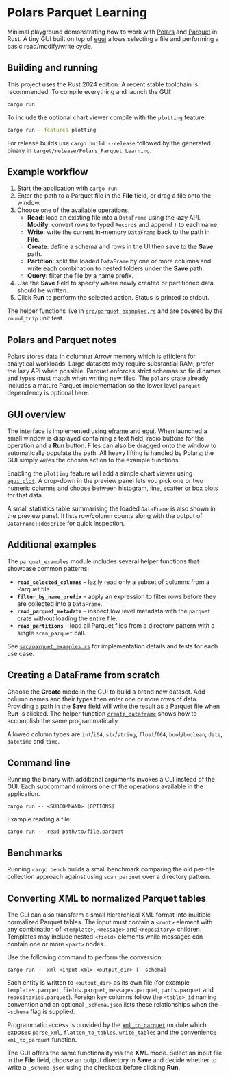 # Polars Parquet Learning

Minimal playground demonstrating how to work with [Polars](https://pola.rs/) and
[Parquet](https://parquet.apache.org/) in Rust.  A tiny GUI built on top of
[egui](https://github.com/emilk/egui) allows selecting a file and performing a
basic read/modify/write cycle.

## Building and running

This project uses the Rust 2024 edition.  A recent stable toolchain is
recommended.  To compile everything and launch the GUI:

```bash
cargo run
```

To include the optional chart viewer compile with the `plotting` feature:

```bash
cargo run --features plotting
```

For release builds use `cargo build --release` followed by the generated binary
in `target/release/Polars_Parquet_Learning`.

## Example workflow

1. Start the application with `cargo run`.
2. Enter the path to a Parquet file in the **File** field, or drag a file onto the window.
3. Choose one of the available operations.
   * **Read**: load an existing file into a `DataFrame` using the lazy API.
   * **Modify**: convert rows to typed `Record`s and append `!` to each name.
   * **Write**: write the current in-memory `DataFrame` back to the path in **File**.
   * **Create**: define a schema and rows in the UI then save to the **Save** path.
   * **Partition**: split the loaded `DataFrame` by one or more columns and
     write each combination to nested folders under the **Save** path.
   * **Query**: filter the file by a name prefix.
4. Use the **Save** field to specify where newly created or partitioned data
   should be written.
5. Click **Run** to perform the selected action. Status is printed to stdout.

The helper functions live in [`src/parquet_examples.rs`](src/parquet_examples.rs)
and are covered by the `round_trip` unit test.

## Polars and Parquet notes

Polars stores data in columnar Arrow memory which is efficient for analytical
workloads.  Large datasets may require substantial RAM; prefer the lazy API when
possible.  Parquet enforces strict schemas so field names and types must match
when writing new files.  The `polars` crate already includes a mature Parquet
implementation so the lower level `parquet` dependency is optional here.

## GUI overview

The interface is implemented using
[eframe](https://docs.rs/eframe/latest/eframe/) and
[egui](https://docs.rs/egui/latest/egui/).  When launched a small window is
displayed containing a text field, radio buttons for the operation and a **Run**
button. Files can also be dragged onto the window to automatically populate the
path. All heavy lifting is handled by Polars; the GUI simply wires the chosen
action to the example functions.

Enabling the `plotting` feature will add a simple chart viewer using
[`egui_plot`](https://crates.io/crates/egui_plot). A drop-down in the preview
panel lets you pick one or two numeric columns and choose between histogram,
line, scatter or box plots for that data.

A small statistics table summarising the loaded `DataFrame` is also shown in the
preview panel. It lists row/column counts along with the output of
`DataFrame::describe` for quick inspection.

## Additional examples

The `parquet_examples` module includes several helper functions that showcase
common patterns:

* **`read_selected_columns`** – lazily read only a subset of columns from a
  Parquet file.
* **`filter_by_name_prefix`** – apply an expression to filter rows before they
  are collected into a `DataFrame`.
* **`read_parquet_metadata`** – inspect low level metadata with the `parquet`
  crate without loading the entire file.
* **`read_partitions`** – load all Parquet files from a directory pattern with a single
  `scan_parquet` call.

See [`src/parquet_examples.rs`](src/parquet_examples.rs) for implementation
details and tests for each use case.

## Creating a DataFrame from scratch

Choose the **Create** mode in the GUI to build a brand new dataset. Add column
names and their types then enter one or more rows of data. Providing a path in
the **Save** field will write the result as a Parquet file when **Run** is
clicked. The helper function [`create_dataframe`](src/parquet_examples.rs) shows
how to accomplish the same programmatically.

Allowed column types are `int`/`i64`, `str`/`string`, `float`/`f64`,
`bool`/`boolean`, `date`, `datetime` and `time`.

## Command line

Running the binary with additional arguments invokes a CLI instead of the GUI.
Each subcommand mirrors one of the operations available in the application.

```
cargo run -- <SUBCOMMAND> [OPTIONS]
```

Example reading a file:

```
cargo run -- read path/to/file.parquet
```

## Benchmarks

Running `cargo bench` builds a small benchmark comparing the old per-file
collection approach against using `scan_parquet` over a directory pattern.

## Converting XML to normalized Parquet tables

The CLI can also transform a small hierarchical XML format into multiple
normalized Parquet tables. The input must contain a `<root>` element with any
combination of `<template>`, `<message>` and `<repository>` children. Templates
may include nested `<field>` elements while messages can contain one or more
`<part>` nodes.

Use the following command to perform the conversion:

```
cargo run -- xml <input.xml> <output_dir> [--schema]
```

Each entity is written to `<output_dir>` as its own file (for example
`templates.parquet`, `fields.parquet`, `messages.parquet`, `parts.parquet` and
`repositories.parquet`). Foreign key columns follow the `<table>_id` naming
convention and an optional `_schema.json` lists these relationships when the
`--schema` flag is supplied.

Programmatic access is provided by the [`xml_to_parquet`](src/xml_to_parquet.rs)
module which exposes `parse_xml`, `flatten_to_tables`, `write_tables` and the
convenience `xml_to_parquet` function.

The GUI offers the same functionality via the **XML** mode. Select an input
file in the **File** field, choose an output directory in **Save** and decide
whether to write a `_schema.json` using the checkbox before clicking **Run**.

